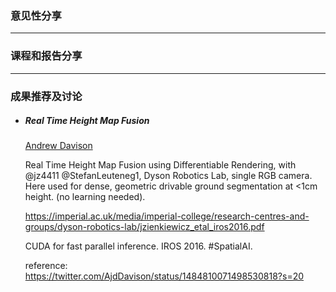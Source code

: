 ### 意见性分享

***

### 课程和报告分享

***

### 成果推荐及讨论

- ##### Real Time Height Map Fusion

  [Andrew Davison](https://twitter.com/AjdDavison)
  
  Real Time Height Map Fusion using Differentiable Rendering, with @jz4411 @StefanLeuteneg1, Dyson Robotics Lab, single RGB camera. Here used for dense, geometric drivable ground segmentation at <1cm height. (no learning needed).
  
  https://imperial.ac.uk/media/imperial-college/research-centres-and-groups/dyson-robotics-lab/jzienkiewicz_etal_iros2016.pdf
  
  CUDA for fast parallel inference. IROS 2016. #SpatialAI.
  
  reference: https://twitter.com/AjdDavison/status/1484810071498530818?s=20
